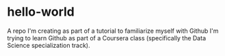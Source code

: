 # hello-world
A repo I'm creating as part of a tutorial to familiarize myself with Github
I'm trying to learn Github as part of a Coursera class (specifically the Data Science specialization track). 
